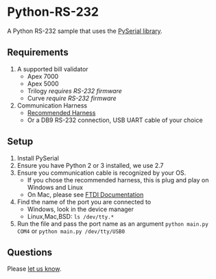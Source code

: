 Python-RS-232
=============

A Python RS-232 sample that uses the [PySerial library](http://pyserial.sourceforge.net/).

## Requirements

1. A supported bill validator
   - Apex 7000
   - Apex 5000
   - Trilogy *requires RS-232 firmware*
   - Curve *require RS-232 firmware*
2. Communication Harness
   - [Recommended Harness](http://shop.pyramidacceptors.com/usb-rs-232-communication-cable-harness-for-apex-05aa0023/)
   - Or a DB9 RS-232 connection, USB UART cable of your choice

## Setup
1. Install PySerial
2. Ensure you have Python 2 or 3 installed, we use 2.7
3. Ensure you communication cable is recognized by your OS.
   - If you chose the recommended harness, this is plug and play on Windows and Linux
   - On Mac, please see [FTDI Documentation](http://www.ftdichip.com/Support/Documents/InstallGuides/Mac_OS_X_Installation_Guide.pdf)
4. Find the name of the port you are connected to
   - Windows, look in the device manager
   - Linux,Mac,BSD: `ls /dev/tty.*`
5. Run the file and pass the port name as an argument
`python main.py COM4` or `python main.py /dev/tty/USB0`

## Questions
Please [let us know](https://github.com/PyramidTechnologies/Python-RS-232/issues/new).

